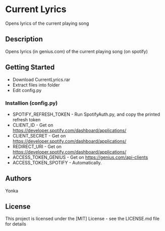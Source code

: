 # Current Lyrics

Opens lyrics of the current playing song

## Description

Opens lyrics (in genius.com) of the current playing song (on spotify)

## Getting Started
* Download CurrentLyrics.rar
* Extract files into folder
* Edit config.py

### Installion (config.py)
* SPOTIFY_REFRESH_TOKEN - Run SpotifyAuth.py, and copy the printed refresh token 
* CLIENT_ID - Get on https://developer.spotify.com/dashboard/applications/
* CLIENT_SECRET - Get on https://developer.spotify.com/dashboard/applications/
* REDIRECT_URI - Get on https://developer.spotify.com/dashboard/applications/
* ACCESS_TOKEN_GENIUS - Get on https://genius.com/api-clients
* ACCESS_TOKEN_SPOTIFY - Automatically.

## Authors

Yonka

## License

This project is licensed under the [MIT] License - see the LICENSE.md file for details
